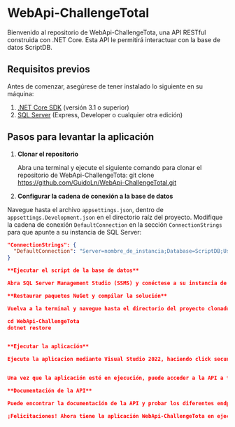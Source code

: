 # WebApi-ChallengeTotal

Bienvenido al repositorio de WebApi-ChallengeTota, una API RESTful construida con .NET Core. Esta API le permitirá interactuar con la base de datos ScriptDB.

## Requisitos previos

Antes de comenzar, asegúrese de tener instalado lo siguiente en su máquina:

1. [.NET Core SDK](https://dotnet.microsoft.com/download) (versión 3.1 o superior)
2. [SQL Server](https://www.microsoft.com/es-es/sql-server/sql-server-downloads) (Express, Developer o cualquier otra edición)

## Pasos para levantar la aplicación

1. **Clonar el repositorio**

   Abra una terminal y ejecute el siguiente comando para clonar el repositorio de WebApi-ChallengeTota: git clone https://github.com/GuidoLn/WebApi-ChallengeTotal.git
   
  
2. **Configurar la cadena de conexión a la base de datos**

Navegue hasta el archivo `appsettings.json`, dentro de `appsettings.Development.json` en el directorio raíz del proyecto. Modifique la cadena de conexión `DefaultConnection` en la sección `ConnectionStrings` para que apunte a su instancia de SQL Server:

```json
"ConnectionStrings": {
  "DefaultConnection": "Server=nombre_de_instancia;Database=ScriptDB;User Id=usuario;Password=contraseña;"
}

**Ejecutar el script de la base de datos**

Abra SQL Server Management Studio (SSMS) y conéctese a su instancia de SQL Server. Abra el archivo ScriptDB.sql ubicado en la carpeta Database del repositorio clonado y ejecute el script para crear la base de datos y las tablas necesarias.

**Restaurar paquetes NuGet y compilar la solución**

Vuelva a la terminal y navegue hasta el directorio del proyecto clonado. Ejecute los siguientes comandos para restaurar los paquetes NuGet:

cd WebApi-ChallengeTota
dotnet restore


**Ejecutar la aplicación**

Ejecute la aplicacion mediante Visual Studio 2022, haciendo click secundario en el proyecto y eligiendo la opcion "Depurar, iniciar depuracion"


Una vez que la aplicación esté en ejecución, puede acceder a la API a través de la dirección https://localhost:"puerto"/.

**Documentación de la API**

Puede encontrar la documentación de la API y probar los diferentes endpoints utilizando Swagger. Navegue a https://localhost:"puerto"/swagger en su navegador web después de iniciar la aplicación.

¡Felicitaciones! Ahora tiene la aplicación WebApi-ChallengeTota en ejecución y está listo para interactuar con la base de datos ScriptDB.

